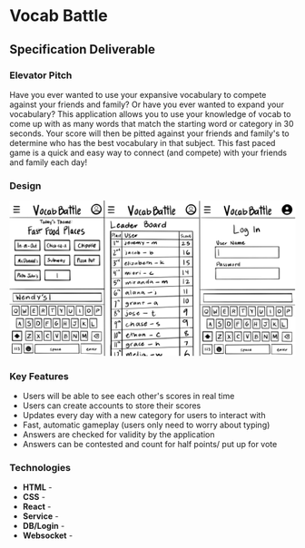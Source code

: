 # Vocab Battle

## Specification Deliverable 
### Elevator Pitch
Have you ever wanted to use your expansive vocabulary to compete against your friends and family? Or have you ever wanted to expand your vocabulary? This application allows you to use your knowledge of vocab to come up with as many words that match the starting word or category in 30 seconds. Your score will then be pitted against your friends and family's to determine who has the best vocabulary in that subject. This fast paced game is a quick and easy way to connect (and compete) with your friends and family each day!

### Design
![](VocabMockUIJoined.jpeg)

### Key Features
- Users will be able to see each other's scores in real time
- Users can create accounts to store their scores
- Updates every day with a new category for users to interact with
- Fast, automatic gameplay (users only need to worry about typing)
- Answers are checked for validity by the application
- Answers can be contested and count for half points/ put up for vote

### Technologies
- **HTML** - 
- **CSS** - 
- **React** - 
- **Service** - 
- **DB/Login** - 
- **Websocket** - 